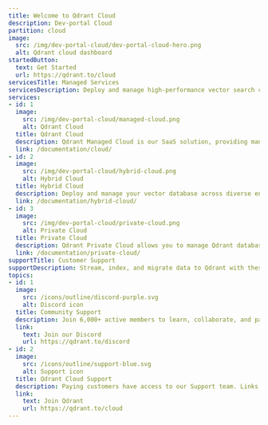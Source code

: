 ```yaml
---
title: Welcome to Qdrant Cloud
description: Dev-portal Cloud
partition: cloud
image:
  src: /img/dev-portal-cloud/dev-portal-cloud-hero.png
  alt: Qdrant cloud dashboard
startedButton:
  text: Get Started
  url: https://qdrant.to/cloud
servicesTitle: Managed Services
servicesDescription: Deploy and manage high-performance vector search clusters across cloud environments. Easily scale with fully managed cloud solutions, integrate seamlessly across hybrid setups, or maintain complete control with private cloud deployments in Kubernetes.
services:
- id: 1
  image:
    src: /img/dev-portal-cloud/managed-cloud.png
    alt: Qdrant Cloud
  title: Qdrant Cloud
  description: Qdrant Managed Cloud is our SaaS solution, providing managed Qdrant database clusters on the cloud.
  link: /documentation/cloud/
- id: 2
  image:
    src: /img/dev-portal-cloud/hybrid-cloud.png
    alt: Hybrid Cloud
  title: Hybrid Cloud
  description: Deploy and manage your vector database across diverse environments, ensuring performance, security, and cost efficiency.
  link: /documentation/hybrid-cloud/
- id: 3
  image:
    src: /img/dev-portal-cloud/private-cloud.png
    alt: Private Cloud
  title: Private Cloud
  description: Qdrant Private Cloud allows you to manage Qdrant database clusters in any Kubernetes cluster on any infrastructure.
  link: /documentation/private-cloud/
supportTitle: Customer Support
supportDescription: Stream, index, and migrate data to Qdrant with these essential tools and strategies.
topics:
- id: 1
  image:
    src: /icons/outline/discord-purple.svg
    alt: Discord icon
  title: Community Support
  description: Join 6,000+ active members to learn, collaborate, and participate in Qdrant’s latest activities.
  link:
    text: Join our Discord
    url: https://qdrant.to/discord
- id: 2
  image:
    src: /icons/outline/support-blue.svg
    alt: Support icon
  title: Qdrant Cloud Support
  description: Paying customers have access to our Support team. Links to the support portal are available in the Qdrant Cloud Console.
  link:
    text: Join Qdrant
    url: https://qdrant.to/cloud
---
```

